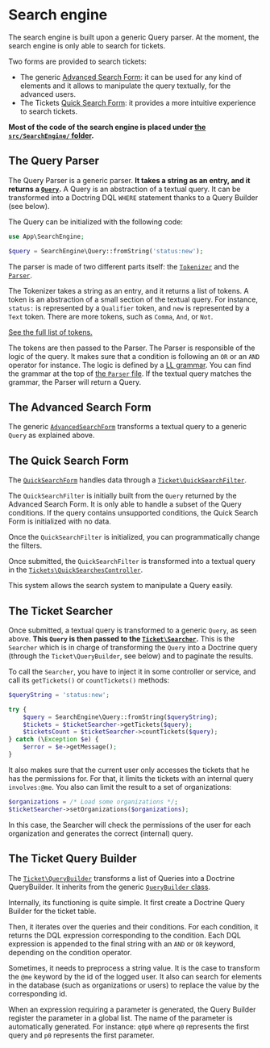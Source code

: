 # Search engine

The search engine is built upon a generic Query parser.
At the moment, the search engine is only able to search for tickets.

Two forms are provided to search tickets:

- The generic [Advanced Search Form](/src/Form/AdvancedSearchForm.php): it can be used for any kind of elements and it allows to manipulate the query textually, for the advanced users.
- The Tickets [Quick Search Form](/src/Form/Ticket/QuickSearchForm.php): it provides a more intuitive experience to search tickets.

**Most of the code of the search engine is placed under [the `src/SearchEngine/` folder](/src/SearchEngine).**

## The Query Parser

The Query Parser is a generic parser.
**It takes a string as an entry, and it returns a [`Query`](/src/SearchEngine/Query.php).**
A Query is an abstraction of a textual query.
It can be transformed into a Doctring DQL `WHERE` statement thanks to a Query Builder (see below).

The Query can be initialized with the following code:

```php
use App\SearchEngine;

$query = SearchEngine\Query::fromString('status:new');
```

The parser is made of two different parts itself: the [`Tokenizer`](/src/SearchEngine/Query/Tokenizer.php) and the [`Parser`](/src/SearchEngine/Query/Parser.php).

The Tokenizer takes a string as an entry, and it returns a list of tokens.
A token is an abstraction of a small section of the textual query.
For instance, `status:` is represented by a `Qualifier` token, and `new` is represented by a `Text` token.
There are more tokens, such as `Comma`, `And`, or `Not`.

[See the full list of tokens.](/src/SearchEngine/Query/TokenType.php)

The tokens are then passed to the Parser.
The Parser is responsible of the logic of the query.
It makes sure that a condition is following an `OR` or an `AND` operator for instance.
The logic is defined by a [LL grammar](https://en.wikipedia.org/wiki/LL_grammar).
You can find the grammar at the top of [the `Parser` file](/src/SearchEngine/Query/Parser.php).
If the textual query matches the grammar, the Parser will return a Query.

## The Advanced Search Form

The generic [`AdvancedSearchForm`](/src/Form/AdvancedSearchForm.php) transforms a textual query to a generic `Query` as explained above.

## The Quick Search Form

The [`QuickSearchForm`](/src/Form/Ticket/QuickSearchForm.php) handles data through a [`Ticket\QuickSearchFilter`](/src/SearchEngine/Ticket/QuickSearchFilter.php).

The `QuickSearchFilter` is initially built from the `Query` returned by the Advanced Search Form.
It is only able to handle a subset of the Query conditions.
If the query contains unsupported conditions, the Quick Search Form is initialized with no data.

Once the `QuickSearchFilter` is initialized, you can programmatically change the filters.

Once submitted, the `QuickSearchFilter` is transformed into a textual query in the [`Tickets\QuickSearchesController`](/src/Controller/Tickets/QuickSearchesController.php`).

This system allows the search system to manipulate a Query easily.

## The Ticket Searcher

Once submitted, a textual query is transformed to a generic `Query`, as seen above.
**This `Query` is then passed to the [`Ticket\Searcher`](/src/SearchEngine/Ticket/Searcher.php).**
This is the `Searcher` which is in charge of transforming the `Query` into a Doctrine query (through the `Ticket\QueryBuilder`, see below) and to paginate the results.

To call the `Searcher`, you have to inject it in some controller or service, and call its `getTickets()` or `countTickets()` methods:

```php
$queryString = 'status:new';

try {
    $query = SearchEngine\Query::fromString($queryString);
    $tickets = $ticketSearcher->getTickets($query);
    $ticketsCount = $ticketSearcher->countTickets($query);
} catch (\Exception $e) {
    $error = $e->getMessage();
}
```

It also makes sure that the current user only accesses the tickets that he has the permissions for.
For that, it limits the tickets with an internal query `involves:@me`.
You also can limit the result to a set of organizations:

```php
$organizations = /* Load some organizations */;
$ticketSearcher->setOrganizations($organizations);
```

In this case, the Searcher will check the permissions of the user for each organization and generates the correct (internal) query.

## The Ticket Query Builder

The [`Ticket\QueryBuilder`](/src/SearchEngine/Ticket/QueryBuilder.php) transforms a list of Queries into a Doctrine QueryBuilder.
It inherits from the generic [`QueryBuilder` class](/src/SearchEngine/QueryBuilder.php).

Internally, its functioning is quite simple.
It first create a Doctrine Query Builder for the ticket table.

Then, it iterates over the queries and their conditions.
For each condition, it returns the DQL expression corresponding to the condition.
Each DQL expression is appended to the final string with an `AND` or `OR` keyword, depending on the condition operator.

Sometimes, it needs to preprocess a string value.
It is the case to transform the `@me` keyword by the id of the logged user.
It also can search for elements in the database (such as organizations or users) to replace the value by the corresponding id.

When an expression requiring a parameter is generated, the Query Builder register the parameter in a global list.
The name of the parameter is automatically generated.
For instance: `q0p0` where `q0` represents the first query and `p0` represents the first parameter.
